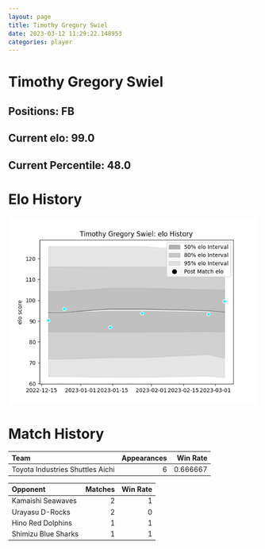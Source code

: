 ```yaml
---  
layout: page  
title: Timothy Gregory Swiel  
date: 2023-03-12 11:29:22.148953  
categories: player  
---
```

# Timothy Gregory Swiel

## Positions: FB

## Current elo: 99.0

## Current Percentile: 48.0

# Elo History


![elo history](history_TimothyGregorySwiel.png)
# Match History


| Team                             |   Appearances |   Win Rate |
|:---------------------------------|--------------:|-----------:|
| Toyota Industries Shuttles Aichi |             6 |   0.666667 |

| Opponent            |   Matches |   Win Rate |
|:--------------------|----------:|-----------:|
| Kamaishi Seawaves   |         2 |          1 |
| Urayasu D-Rocks     |         2 |          0 |
| Hino Red Dolphins   |         1 |          1 |
| Shimizu Blue Sharks |         1 |          1 |